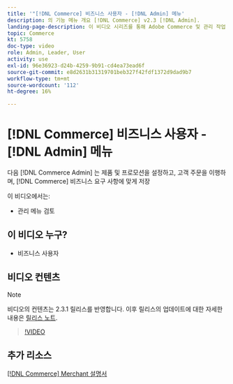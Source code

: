 ```yaml
---
title: '"[!DNL Commerce] 비즈니스 사용자 - [!DNL Admin] 메뉴'
description: 의 기능 메뉴 개요 [!DNL Commerce] v2.3 [!DNL Admin].
landing-page-description: 이 비디오 시리즈를 통해 Adobe Commerce 및 관리 작업 기본 사항에 대해 살펴보십시오.
topic: Commerce
kt: 5758
doc-type: video
role: Admin, Leader, User
activity: use
exl-id: 96e36923-d24b-4259-9b91-cd4ea73ead6f
source-git-commit: e8d2631b31319701beb327f42fdf1372d9dad9b7
workflow-type: tm+mt
source-wordcount: '112'
ht-degree: 16%

---
```


# [!DNL Commerce] 비즈니스 사용자 - [!DNL Admin] 메뉴

다음 [!DNL Commerce Admin] 는 제품 및 프로모션을 설정하고, 고객 주문을 이행하며, [!DNL Commerce] 비즈니스 요구 사항에 맞게 저장

이 비디오에서는:

- 관리 메뉴 검토

## 이 비디오 누구?

- 비즈니스 사용자

## 비디오 컨텐츠

>[!NOTE]
>
>비디오의 컨텐츠는 2.3.1 릴리스를 반영합니다. 이후 릴리스의 업데이트에 대한 자세한 내용은 [릴리스 노트](https://experienceleague.adobe.com/docs/commerce-operations/release/notes/overview.html).

>[!VIDEO](https://video.tv.adobe.com/v/35942?quality=12&learn=on)

## 추가 리소스

[[!DNL Commerce] Merchant 설명서](https://experienceleague.adobe.com/docs/commerce-admin/user-guides/home.html)
